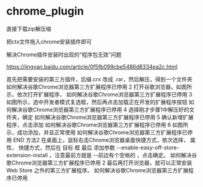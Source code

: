 # chrome_plugin

直接下载zip解压缩

把ctx文件拖入chrome安装插件即可

解决Chrome插件安装时出现的“程序包无效”问题

https://jingyan.baidu.com/article/0f5fb099cbe5486d8334ea2c.html

首先把需要安装的第三方插件，后缀.crx 改成 .rar，然后解压，得到一个文件夹
如何解决谷歌Chrome浏览器第三方扩展程序已停用
2
打开谷歌浏览器，如图所示，依次打开扩展程序，
如何解决谷歌Chrome浏览器第三方扩展程序已停用
3
如图所示，选中开发者模式复选框，然后再点击加载正在开发的扩展程序按钮
如何解决谷歌Chrome浏览器第三方扩展程序已停用
4
选择刚才步骤1中解压好的文件夹，确定
如何解决谷歌Chrome浏览器第三方扩展程序已停用
5
确认新增扩展程序，点击添加
如何解决谷歌Chrome浏览器第三方扩展程序已停用
6
如图所示，成功添加，并且正常使用
如何解决谷歌Chrome浏览器第三方扩展程序已停用
END
方法2
在桌面上，鼠标右击Chrome浏览器桌面快捷方式，依次选择， 属性， 快捷方式，然后在 目标 框 最后 添加参数 --enable-easy-off-store-extension-install ，注意最前方就是 --前边有个空格的 ，点击确定。
如何解决谷歌Chrome浏览器第三方扩展程序已停用
2
最后再打开浏览器，就可以正常安装 Web Store 之外的第三方扩展程序。
如何解决谷歌Chrome浏览器第三方扩展程序已停用

